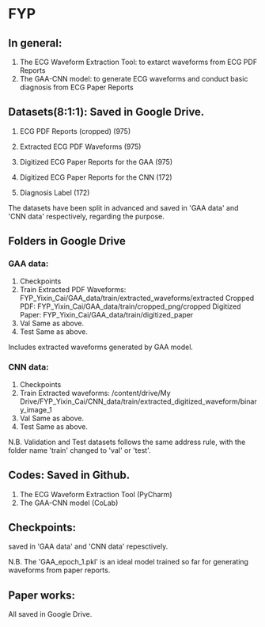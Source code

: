 # FYP
## In general:
1. The ECG Waveform Extraction Tool: to extarct waveforms from ECG PDF Reports 
2. The GAA-CNN model: to generate ECG waveforms and conduct basic diagnosis from ECG Paper Reports 


## Datasets(8:1:1): Saved in Google Drive.
1. ECG PDF Reports (cropped) (975)
2. Extracted ECG PDF Waveforms (975)
3. Digitized ECG Paper Reports for the GAA (975)

5. Digitized ECG Paper Reports for the CNN (172)
6. Diagnosis Label (172)

The datasets have been split in advanced and saved in 'GAA data' and 'CNN data' respectively, regarding the purpose.


## Folders in Google Drive
### GAA data:
1. Checkpoints
2. Train
Extracted PDF Waveforms: FYP_Yixin_Cai/GAA_data/train/extracted_waveforms/extracted
Cropped PDF: FYP_Yixin_Cai/GAA_data/train/cropped_png/cropped
Digitized Paper: FYP_Yixin_Cai/GAA_data/train/digitized_paper
4. Val
Same as above.
6. Test
Same as above. 

Includes extracted waveforms generated by GAA model. 


### CNN data:
1. Checkpoints
2. Train
Extracted waveforms: /content/drive/My Drive/FYP_Yixin_Cai/CNN_data/train/extracted_digitized_waveform/binary_image_1
3. Val
Same as above.
5. Test
Same as above.


N.B. Validation and Test datasets follows the same address rule, with the folder name 'train' changed to 'val' or 'test'.


## Codes: Saved in Github.
1. The ECG Waveform Extraction Tool (PyCharm)
2. The GAA-CNN model (CoLab)


## Checkpoints:
saved in 'GAA data' and 'CNN data' repesctively. 

N.B. The 'GAA_epoch_1.pkl' is an ideal model trained so far for generating waveforms from paper reports.


## Paper works:
All saved in Google Drive.

